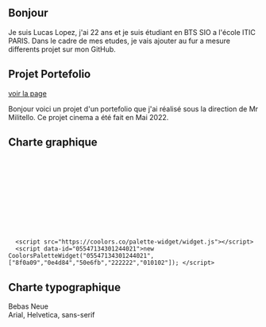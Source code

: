 ## Bonjour
Je suis Lucas Lopez, j'ai 22 ans et je suis étudiant en BTS SIO a l'école ITIC PARIS.
Dans le cadre de mes etudes, je vais ajouter au fur a mesure differents projet sur mon GitHub.


## Projet Portefolio
[voir la page](https://lucas93220.github.io/new_portefolio/)

Bonjour voici un projet d'un portefolio que j'ai réalisé
sous la direction de Mr Militello.
Ce projet cinema a été fait en Mai 2022.


## Charte graphique 

![Palette](ttps://coolors.co/palette-widget/widget.js)
<!-- Coolors Palette Widget -->
      <script src="https://coolors.co/palette-widget/widget.js"></script>
      <script data-id="05547134301244021">new CoolorsPaletteWidget("05547134301244021", ["8f0a09","0e4d84","50e6fb","222222","010102"]); </script>

## Charte typographique

 Bebas Neue   
 Arial, Helvetica, sans-serif